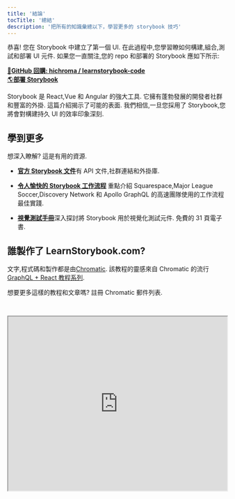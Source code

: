 ```yaml
---
title: '結論'
tocTitle: '總結'
description: '把所有的知識彙總以下，學習更多的 storybook 技巧'
---
```


恭喜! 您在 Storybook 中建立了第一個 UI. 在此過程中,您學習瞭如何構建,組合,測試和部署 UI 元件. 如果您一直關注,您的 repo 和部署的 Storybook 應如下所示:

[📕**GitHub 回購: hichroma / learnstorybook-code**](https://github.com/chromaui/learnstorybook-code)
<br/>
[🌎**部署 Storybook**](https://clever-banach-415c03.netlify.com/)

Storybook 是 React,Vue 和 Angular 的強大工具. 它擁有蓬勃發展的開發者社群和豐富的外掛. 這篇介紹揭示了可能的表面. 我們相信,一旦您採用了 Storybook,您將會對構建持久 UI 的效率印象深刻.

## 學到更多

想深入瞭解? 這是有用的資源.

- [**官方 Storybook 文件**](https://storybook.js.org/basics/introduction/)有 API 文件,社群連結和外掛庫.

- [**令人愉快的 Storybook 工作流程**](https://blog.hichroma.com/the-delightful-storybook-workflow-b322b76fd07) 重點介紹 Squarespace,Major League Soccer,Discovery Network 和 Apollo GraphQL 的高速團隊使用的工作流程最佳實踐.

- [**視覺測試手冊**](https://www.chromatic.com/book/visual-testing-handbook)深入探討將 Storybook 用於視覺化測試元件. 免費的 31 頁電子書.

## 誰製作了 LearnStorybook.com?

文字,程式碼和製作都是由[Chromatic](http://blog.hichroma.com/). 該教程的靈感來自 Chromatic 的流行[GraphQL + React 教程系列](https://blog.hichroma.com/graphql-react-tutorial-part-1-6-d0691af25858).

想要更多這樣的教程和文章嗎? 註冊 Chromatic 郵件列表.

<iframe style="height:400px;width:100%;max-width:800px;margin:30px auto;" src="https://upscri.be/bface0?as_embed"></iframe>
